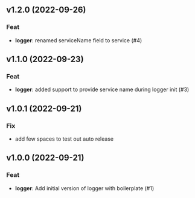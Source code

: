 ## v1.2.0 (2022-09-26)

### Feat

- **logger**: renamed serviceName field to service (#4)

## v1.1.0 (2022-09-23)

### Feat

- **logger**: added support to provide service name during logger init (#3)

## v1.0.1 (2022-09-21)

### Fix

- add few spaces to test out auto release

## v1.0.0 (2022-09-21)

### Feat

- **logger**: Add initial version of logger with boilerplate (#1)
